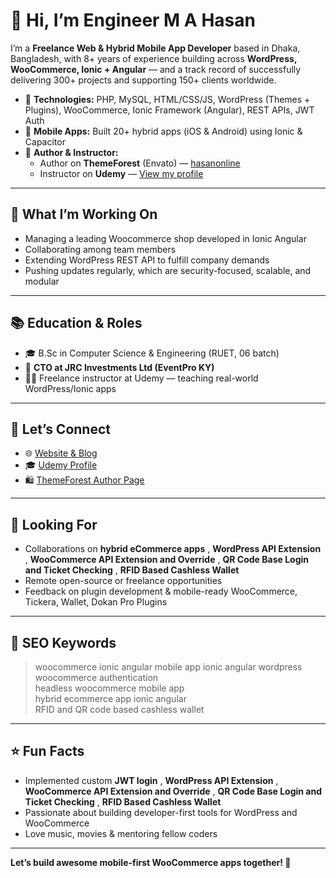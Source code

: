 # 👋 Hi, I’m Engineer M A Hasan

I’m a **Freelance Web & Hybrid Mobile App Developer** based in Dhaka, Bangladesh, with 8+ years of experience building across **WordPress, WooCommerce, Ionic + Angular** — and a track record of successfully delivering 300+ projects and supporting 150+ clients worldwide.

- 🔧 **Technologies:** PHP, MySQL, HTML/CSS/JS, WordPress (Themes + Plugins), WooCommerce, Ionic Framework (Angular), REST APIs, JWT Auth  
- 📱 **Mobile Apps:** Built 20+ hybrid apps (iOS & Android) using Ionic & Capacitor  
- 🧰 **Author & Instructor:**  
  - Author on **ThemeForest** (Envato) — [hasanonline](https://themeforest.net/user/hasanonline)  
  - Instructor on **Udemy** — [View my profile](https://www.udemy.com/user/m-a-hasan-2/)

---

## 🌱 What I’m Working On

- Managing a leading Woocommerce shop developed in Ionic Angular
- Collaborating among team members
- Extending WordPress REST API to fulfill company demands
- Pushing updates regularly, which are security-focused, scalable, and modular

---

## 📚 Education & Roles

- 🎓 B.Sc in Computer Science & Engineering (RUET, 06 batch)
- 💼 **CTO at JRC Investments Ltd (EventPro KY)**
- 🧑‍🏫 Freelance instructor at Udemy — teaching real-world WordPress/Ionic apps

---

## 💬 Let’s Connect

- 🌐 [Website & Blog](https://hasan.online)
- 🎓 [Udemy Profile](https://www.udemy.com/user/m-a-hasan-2/)
- 🛍️ [ThemeForest Author Page](https://themeforest.net/user/hasanonline)

---

## 🔭 Looking For

- Collaborations on **hybrid eCommerce apps** , **WordPress API Extension** , **WooCommerce API Extension and Override** , **QR Code Base Login and Ticket Checking** , **RFID Based Cashless Wallet**
- Remote open-source or freelance opportunities
- Feedback on plugin development & mobile-ready WooCommerce, Tickera, Wallet, Dokan Pro Plugins

---

## 🧠 SEO Keywords

> woocommerce ionic angular mobile app
> ionic angular wordpress woocommerce authentication  
> headless woocommerce mobile app  
> hybrid ecommerce app ionic angular  
> RFID and QR code based cashless wallet   


---

## ⭐ Fun Facts

- Implemented custom **JWT login** , **WordPress API Extension** , **WooCommerce API Extension and Override** , **QR Code Base Login and Ticket Checking** , **RFID Based Cashless Wallet**
- Passionate about building developer-first tools for WordPress and WooCommerce
- Love music, movies & mentoring fellow coders

---

**Let’s build awesome mobile-first WooCommerce apps together! 🚀**
